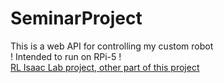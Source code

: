 # SeminarProject
This is a web API for controlling my custom robot<br />
! Intended to run on RPi-5 !<br />
[RL Isaac Lab project, other part of this project](https://github.com/Lukasisnot/Seminar_Project_Robot_IsaacLab_external)
